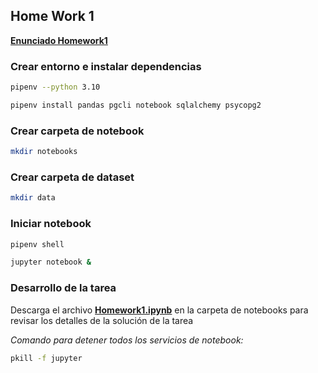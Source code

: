 ## Home Work 1

**[Enunciado Homework1](https://github.com/DataTalksClub/data-engineering-zoomcamp/blob/main/cohorts/2025/01-docker-terraform/homework.md)**

### Crear entorno e instalar dependencias

```bash
pipenv --python 3.10
```

```bash
pipenv install pandas pgcli notebook sqlalchemy psycopg2
```

### Crear carpeta de notebook
```bash
mkdir notebooks
```

### Crear carpeta de dataset
```bash
mkdir data
```


### Iniciar notebook

```bash
pipenv shell
```

```bash
jupyter notebook &
```

### Desarrollo de la tarea
Descarga el archivo **[Homework1.ipynb](./notebooks/Homework1.ipynb)** en la carpeta de notebooks para revisar los detalles de la solución de la tarea

*Comando para detener todos los servicios de notebook:*

```bash
pkill -f jupyter
```